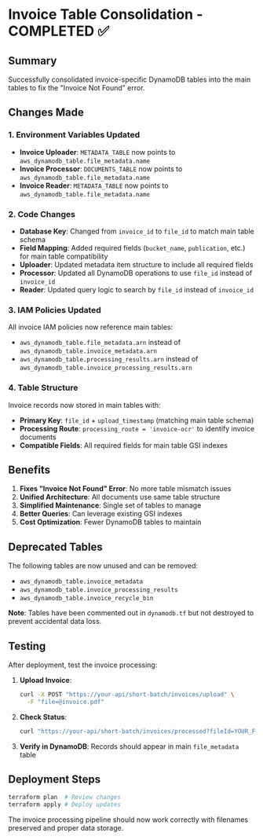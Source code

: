 # Invoice Table Consolidation - COMPLETED ✅

## Summary
Successfully consolidated invoice-specific DynamoDB tables into the main tables to fix the "Invoice Not Found" error.

## Changes Made

### 1. **Environment Variables Updated**
- **Invoice Uploader**: `METADATA_TABLE` now points to `aws_dynamodb_table.file_metadata.name`
- **Invoice Processor**: `DOCUMENTS_TABLE` now points to `aws_dynamodb_table.file_metadata.name`
- **Invoice Reader**: `METADATA_TABLE` now points to `aws_dynamodb_table.file_metadata.name`

### 2. **Code Changes**
- **Database Key**: Changed from `invoice_id` to `file_id` to match main table schema
- **Field Mapping**: Added required fields (`bucket_name`, `publication`, etc.) for main table compatibility
- **Uploader**: Updated metadata item structure to include all required fields
- **Processor**: Updated all DynamoDB operations to use `file_id` instead of `invoice_id`
- **Reader**: Updated query logic to search by `file_id` instead of `invoice_id`

### 3. **IAM Policies Updated**
All invoice IAM policies now reference main tables:
- `aws_dynamodb_table.file_metadata.arn` instead of `aws_dynamodb_table.invoice_metadata.arn`
- `aws_dynamodb_table.processing_results.arn` instead of `aws_dynamodb_table.invoice_processing_results.arn`

### 4. **Table Structure**
Invoice records now stored in main tables with:
- **Primary Key**: `file_id` + `upload_timestamp` (matching main table schema)
- **Processing Route**: `processing_route = 'invoice-ocr'` to identify invoice documents
- **Compatible Fields**: All required fields for main table GSI indexes

## Benefits

1. **Fixes "Invoice Not Found" Error**: No more table mismatch issues
2. **Unified Architecture**: All documents use same table structure
3. **Simplified Maintenance**: Single set of tables to manage
4. **Better Queries**: Can leverage existing GSI indexes
5. **Cost Optimization**: Fewer DynamoDB tables to maintain

## Deprecated Tables

The following tables are now unused and can be removed:
- `aws_dynamodb_table.invoice_metadata`
- `aws_dynamodb_table.invoice_processing_results` 
- `aws_dynamodb_table.invoice_recycle_bin`

**Note**: Tables have been commented out in `dynamodb.tf` but not destroyed to prevent accidental data loss.

## Testing

After deployment, test the invoice processing:

1. **Upload Invoice**:
   ```bash
   curl -X POST "https://your-api/short-batch/invoices/upload" \
     -F "file=@invoice.pdf"
   ```

2. **Check Status**:
   ```bash
   curl "https://your-api/short-batch/invoices/processed?fileId=YOUR_FILE_ID"
   ```

3. **Verify in DynamoDB**: Records should appear in main `file_metadata` table

## Deployment Steps

```bash
terraform plan  # Review changes
terraform apply # Deploy updates
```

The invoice processing pipeline should now work correctly with filenames preserved and proper data storage.
